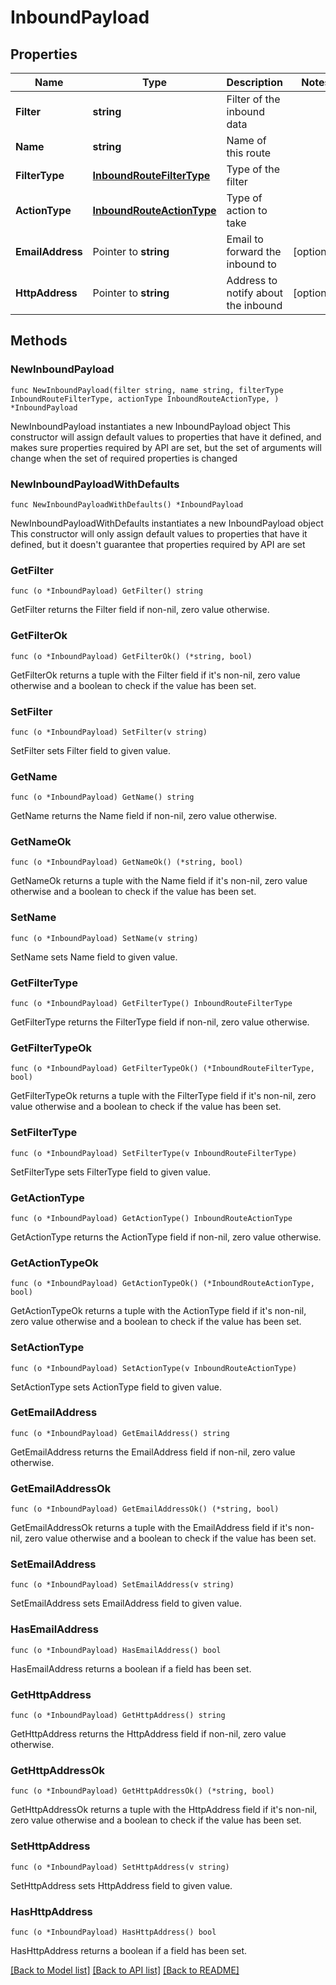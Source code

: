 # InboundPayload

## Properties

Name | Type | Description | Notes
------------ | ------------- | ------------- | -------------
**Filter** | **string** | Filter of the inbound data | 
**Name** | **string** | Name of this route | 
**FilterType** | [**InboundRouteFilterType**](InboundRouteFilterType.md) | Type of the filter | 
**ActionType** | [**InboundRouteActionType**](InboundRouteActionType.md) | Type of action to take | 
**EmailAddress** | Pointer to **string** | Email to forward the inbound to | [optional] 
**HttpAddress** | Pointer to **string** | Address to notify about the inbound | [optional] 

## Methods

### NewInboundPayload

`func NewInboundPayload(filter string, name string, filterType InboundRouteFilterType, actionType InboundRouteActionType, ) *InboundPayload`

NewInboundPayload instantiates a new InboundPayload object
This constructor will assign default values to properties that have it defined,
and makes sure properties required by API are set, but the set of arguments
will change when the set of required properties is changed

### NewInboundPayloadWithDefaults

`func NewInboundPayloadWithDefaults() *InboundPayload`

NewInboundPayloadWithDefaults instantiates a new InboundPayload object
This constructor will only assign default values to properties that have it defined,
but it doesn't guarantee that properties required by API are set

### GetFilter

`func (o *InboundPayload) GetFilter() string`

GetFilter returns the Filter field if non-nil, zero value otherwise.

### GetFilterOk

`func (o *InboundPayload) GetFilterOk() (*string, bool)`

GetFilterOk returns a tuple with the Filter field if it's non-nil, zero value otherwise
and a boolean to check if the value has been set.

### SetFilter

`func (o *InboundPayload) SetFilter(v string)`

SetFilter sets Filter field to given value.


### GetName

`func (o *InboundPayload) GetName() string`

GetName returns the Name field if non-nil, zero value otherwise.

### GetNameOk

`func (o *InboundPayload) GetNameOk() (*string, bool)`

GetNameOk returns a tuple with the Name field if it's non-nil, zero value otherwise
and a boolean to check if the value has been set.

### SetName

`func (o *InboundPayload) SetName(v string)`

SetName sets Name field to given value.


### GetFilterType

`func (o *InboundPayload) GetFilterType() InboundRouteFilterType`

GetFilterType returns the FilterType field if non-nil, zero value otherwise.

### GetFilterTypeOk

`func (o *InboundPayload) GetFilterTypeOk() (*InboundRouteFilterType, bool)`

GetFilterTypeOk returns a tuple with the FilterType field if it's non-nil, zero value otherwise
and a boolean to check if the value has been set.

### SetFilterType

`func (o *InboundPayload) SetFilterType(v InboundRouteFilterType)`

SetFilterType sets FilterType field to given value.


### GetActionType

`func (o *InboundPayload) GetActionType() InboundRouteActionType`

GetActionType returns the ActionType field if non-nil, zero value otherwise.

### GetActionTypeOk

`func (o *InboundPayload) GetActionTypeOk() (*InboundRouteActionType, bool)`

GetActionTypeOk returns a tuple with the ActionType field if it's non-nil, zero value otherwise
and a boolean to check if the value has been set.

### SetActionType

`func (o *InboundPayload) SetActionType(v InboundRouteActionType)`

SetActionType sets ActionType field to given value.


### GetEmailAddress

`func (o *InboundPayload) GetEmailAddress() string`

GetEmailAddress returns the EmailAddress field if non-nil, zero value otherwise.

### GetEmailAddressOk

`func (o *InboundPayload) GetEmailAddressOk() (*string, bool)`

GetEmailAddressOk returns a tuple with the EmailAddress field if it's non-nil, zero value otherwise
and a boolean to check if the value has been set.

### SetEmailAddress

`func (o *InboundPayload) SetEmailAddress(v string)`

SetEmailAddress sets EmailAddress field to given value.

### HasEmailAddress

`func (o *InboundPayload) HasEmailAddress() bool`

HasEmailAddress returns a boolean if a field has been set.

### GetHttpAddress

`func (o *InboundPayload) GetHttpAddress() string`

GetHttpAddress returns the HttpAddress field if non-nil, zero value otherwise.

### GetHttpAddressOk

`func (o *InboundPayload) GetHttpAddressOk() (*string, bool)`

GetHttpAddressOk returns a tuple with the HttpAddress field if it's non-nil, zero value otherwise
and a boolean to check if the value has been set.

### SetHttpAddress

`func (o *InboundPayload) SetHttpAddress(v string)`

SetHttpAddress sets HttpAddress field to given value.

### HasHttpAddress

`func (o *InboundPayload) HasHttpAddress() bool`

HasHttpAddress returns a boolean if a field has been set.


[[Back to Model list]](../README.md#documentation-for-models) [[Back to API list]](../README.md#documentation-for-api-endpoints) [[Back to README]](../README.md)


